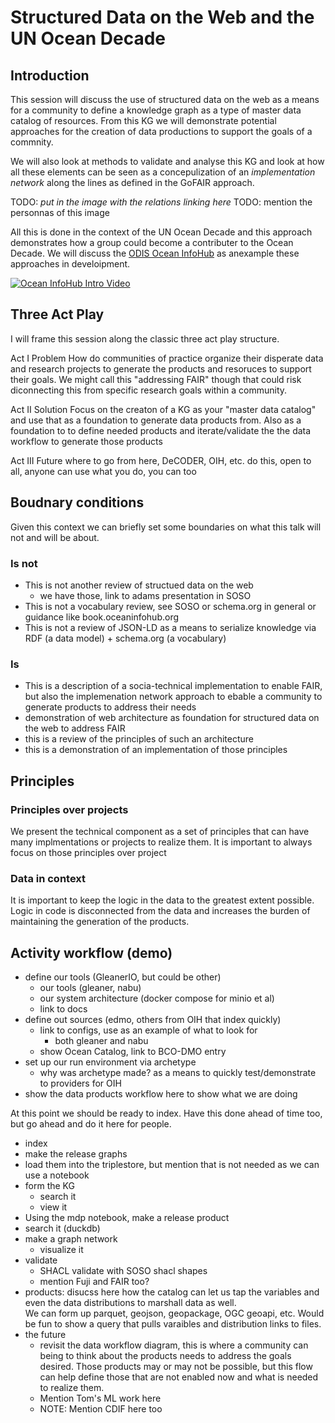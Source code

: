 # Structured Data on the Web and the UN Ocean Decade

## Introduction

This session will discuss the use of structured data on the web as a means
for a community to define a knowledge graph as a type of master 
data catalog of resources.  From this KG we will demonstrate 
potential approaches for the creation of data productions to 
support the goals of a commnity.  

We will also look at methods to validate and analyse this KG 
and look at how all these elements can be seen as a concepulization 
of an _implementation network_ along the lines as defined in the 
GoFAIR approach. 

TODO: _put in the image with the relations linking here_
TODO: mention the personnas of this image

All this is done in the context of the UN Ocean Decade and this approach
demonstrates how a group could become a contributer to the Ocean Decade. 
We will discuss the [ODIS Ocean InfoHub](https://oceaninfohub.org/project-overview/) 
as anexample these approaches in develoipment.  

[![Ocean InfoHub Intro Video](https://img.youtube.com/vi/KrxeZrPg0u8/0.jpg)](https://www.youtube.com/watch?v=KrxeZrPg0u8)

## Three Act Play 

I will frame this session along the classic three act play structure.

Act I  Problem
How do communities of practice organize their disperate data and research
projects to generate the products and resoruces to support their goals.
We might call this "addressing FAIR" though that could risk diconnecting 
this from specific research goals within a community.

Act II Solution
Focus on the creaton of a KG as your "master data catalog" and 
use that as a foundation to generate data products from.  Also 
as a foundation to to define needed products and iterate/validate the 
the data workflow to generate those products

Act III Future
where to go from here, DeCODER, OIH, etc.
do this, open to all, anyone can use what you do, you can too

## Boudnary conditions

Given this context we can briefly set some boundaries on what 
this talk will not and will be about.

### Is not

* This is not another review of structued data on the web
    - we have those, link to adams presentation in SOSO
* This is not a vocabulary review, see SOSO or schema.org in general
    or guidance like book.oceaninfohub.org
* This is not a review of JSON-LD as a means to serialize knowledge via
    RDF (a data model) + schema.org (a vocabulary)

### Is

* This is a description of a socia-technical implementation 
 to enable FAIR, but also the implemenation network approach
 to ebable a community to generate products to address their needs
* demonstration of web architecture as foundation for structured data
on the web to address FAIR
* this is a review of the principles of such an architecture
* this is a demonstration of an implementation of those principles


## Principles

### Principles over projects

We present the technical component as a set of principles
that can have many implmentations or projects to realize them.  It 
is important to always focus on those principles over project

### Data in context

It is important to keep the logic in the data to the greatest
extent possible.  Logic in code is disconnected from the data
and increases the burden of maintaining the generation of the products.

## Activity workflow (demo) 

* define our tools (GleanerIO, but could be other)
    - our tools (gleaner, nabu)
    - our system architecture (docker compose for minio et al)
    - link to docs
* define out sources (edmo, others from OIH that index quickly)
    - link to configs, use as an example of what to look for
        - both gleaner and nabu
    - show Ocean Catalog, link to BCO-DMO entry
* set up our run environment via archetype
    - why was archetype made?  as a means to quickly test/demonstrate to providers for OIH
* show the data products workflow here to show what we are doing

At this point we should be ready to index.  Have this done ahead of time too, 
but go ahead and do it here for people.
    
* index
* make the release graphs
* load them into the triplestore, but mention that is not needed as we can use a notebook
* form the KG
    * search it
    * view it
* Using the mdp notebook, make a release product
* search it (duckdb)
* make a graph network
    * visualize it
* validate
    * SHACL validate with SOSO shacl shapes
    * mention Fuji and FAIR too?
* products: disucss here how the catalog can let us tap the variables
    and even the data distributions to marshall data as well.  
    We can form up parquet, geojson, geopackage, OGC geoapi, etc.
    Would be fun to show a query that pulls varaibles and distribution links to files. 
* the future 
    * revisit the data workflow diagram, this is where a community
    can being to think about the products needs to address the goals
    desired.  Those products may or may not be possible, but this 
    flow can help define those that are not enabled now and what is
    needed to realize them.
    * Mention Tom's ML work here 
    * NOTE:  Mention CDIF here too

